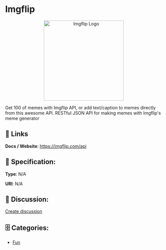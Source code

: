 # Imgflip
<p align="center">
    <img width="256" src="https://raw.githubusercontent.com/apis-list/apis-list/main/apis/imgflip/logo_256x256.png" alt="Imgflip Logo"/>
</p>

Get 100 of memes with Imgflip API, or add text/caption to memes directly from this awesome API.  RESTful JSON API for making memes with Imgflip's meme generator

##  🔗 Links
**Docs / Website**: https://imgflip.com/api

## 🧬 Specification:
**Type**: N/A

**URI**: N/A

## 💬 Discussion:
[Create discussion](https://github.com/apis-list/apis-list/discussions/new)

## 🗄️ Categories:
- [Fun](https://github.com/apis-list/apis-list#fun)



